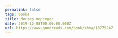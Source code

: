 ```yaml
---
permalink: false
tags: books
title: Мистер мерседес
date: 2019-12-08T00:00:00.000Z
url: https://www.goodreads.com/book/show/18775247
---
```

